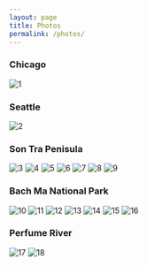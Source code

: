 ```yaml
---
layout: page
title: Photos
permalink: /photos/
---
```

### Chicago
<img src="../photos/1.jpg" alt="1"/>

### Seattle
<img src="../photos/2.jpg" alt="2"/>

### Son Tra Penisula
<img src="../photos/3.jpg" alt="3"/>
<img src="../photos/4.jpg" alt="4"/>
<img src="../photos/5.jpg" alt="5"/>
<img src="../photos/6.jpg" alt="6"/>
<img src="../photos/7.jpg" alt="7"/>
<img src="../photos/8.jpg" alt="8"/>
<img src="../photos/9.jpg" alt="9"/>

### Bach Ma National Park
<img src="../photos/10.jpg" alt="10"/>
<img src="../photos/11.jpg" alt="11"/>
<img src="../photos/12.jpg" alt="12"/>
<img src="../photos/13.jpg" alt="13"/>
<img src="../photos/14.jpg" alt="14"/>
<img src="../photos/15.jpg" alt="15"/>
<img src="../photos/16.jpg" alt="16"/>

### Perfume River
<img src="../photos/17.jpg" alt="17"/>
<img src="../photos/18.jpg" alt="18"/>